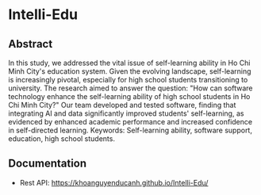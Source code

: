 # Intelli-Edu
## Abstract
In this study, we addressed the vital issue of self-learning ability in Ho Chi Minh City's education system. Given the evolving landscape, self-learning is increasingly pivotal, especially for high school students transitioning to university. The research aimed to answer the question: "How can software technology enhance the self-learning ability of high school students in Ho Chi Minh City?" Our team developed and tested software, finding that integrating AI and data significantly improved students' self-learning, as evidenced by enhanced academic performance and increased confidence in self-directed learning.
Keywords: Self-learning ability, software support, education, high school students.
## Documentation
- Rest API: https://khoanguyenducanh.github.io/Intelli-Edu/
